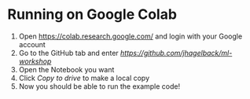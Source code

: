 # Running on Google Colab
1. Open https://colab.research.google.com/ and login with your Google account
2. Go to the GitHub tab and enter <em>https://github.com/jhagelback/ml-workshop</em>
3. Open the Notebook you want
4. Click <em>Copy to drive</em> to make a local copy
5. Now you should be able to run the example code!
